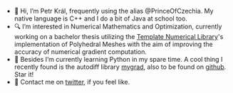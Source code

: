 - 👋 Hi, I’m Petr Král, frequently using the alias @PrinceOfCzechia. My native language is C++ and I do a bit of Java at school too.
- :mag: I’m interested in Numerical Mathematics and Optimization, currently working on a bachelor thesis utilizing the [Template Numerical Library](https://tnl-project.org)'s implementation of Polyhedral Meshes with the aim of improving the accuracy of numerical gradient computation.
- :book: Besides I’m currently learning Python in my spare time. A cool thing I recently found is the autodiff library [mygrad](https://www.pythonlikeyoumeanit.com/Module3_IntroducingNumpy/AutoDiff.html), also to be found on [github](https://github.com/rsokl/MyGrad). Star it!
- :envelope_with_arrow: Contact me on [twitter](https://twitter.com/PrinceOfCzechia), if you feel like.

<!---
PrinceOfCzechia/PrinceOfCzechia is a ✨ special ✨ repository because its `README.md` (this file) appears on your GitHub profile.
You can click the Preview link to take a look at your changes.
--->
